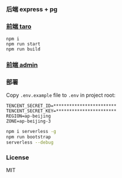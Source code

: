 
### 后端 express + pg



### [前端 taro](https://rice-1252957949.cos-website.ap-beijing.myqcloud.com/)

```console
npm i
npm run start
npm run build

```
### [前端 admin](https://rice-admin-1252957949.cos-website.ap-beijing.myqcloud.com/)




### 部署

Copy `.env.example` file to `.env` in project root:

```
TENCENT_SECRET_ID=************************
TENCENT_SECRET_KEY=***********************
REGION=ap-beijing
ZONE=ap-beijing-3

```


```bash
npm i serverless -g 
npm run bootstrap
serverless --debug

```

### License

MIT
